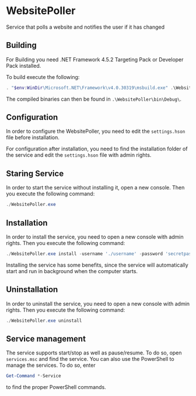 # WebsitePoller
Service that polls a website and notifies the user if it has changed

## Building
For Building you need .NET Framework 4.5.2 Targeting Pack or Developer Pack installed. 

To build execute the following: 
```powershell
. "$env:WinDir\Microsoft.NET\Framework\v4.0.30319\msbuild.exe" .\WebsitePoller.sln
```
The compiled binaries can then be found in `.\WebsitePoller\bin\Debug\`. 

## Configuration
In order to configure the WebsitePoller, you need to edit the `settings.hson` file before installation. 

For configuration after installation, you need to find the installation folder of the service and edit the `settings.hson` file with admin rights. 

## Staring Service
In order to start the service without installing it, open a new console. Then you execute the following command: 
```powershell
./WebsitePoller.exe
```

## Installation 
In order to install the service, you need to open a new console with admin rights. Then you execute the following command: 
```powershell
./WebsitePoller.exe install -username './username' -password 'secretpassword'
```
Installing the service has some benefits, since the service will automatically start and run in background when the computer starts. 

## Uninstallation 
In order to uninstall the service, you need to open a new console with admin rights. Then you execute the following command: 
```powershell
./WebsitePoller.exe uninstall
```

## Service management
The service supports start/stop as well as pause/resume. To do so, open `services.msc` and find the service. You can also use the PowerShell to manage the services. To do so, enter 
```powershell
Get-Command *-Service
```
to find the proper PowerShell commands. 